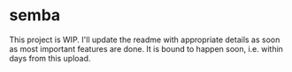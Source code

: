 # semba

This project is WIP. I'll update the readme with appropriate details as soon as most important features are done. It is bound to happen soon, i.e. within days from this upload.